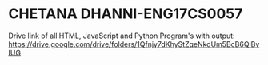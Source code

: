 # CHETANA DHANNI-ENG17CS0057

Drive link of all HTML, JavaScript and Python Program's with output:
https://drive.google.com/drive/folders/1Qfnjy7dKhyStZqeNkdUm5BcB6QlBvIUG
